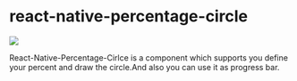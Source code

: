# react-native-percentage-circle

<img src="https://camo.githubusercontent.com/3968e0ea333f986243e5e631b01d1ee2f45552bd/68747470733a2f2f62616467652e667572792e696f2f6a732f72656163742d6e61746976652d7363726f6c6c61626c652d7461622d766965772e737667"/>


React-Native-Percentage-Cirlce is a component which supports you define your percent and draw the circle.And also you can use it as progress bar.


